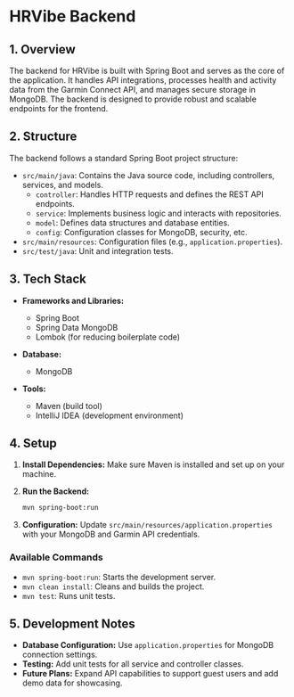# HRVibe Backend

## 1. Overview

The backend for HRVibe is built with Spring Boot and serves as the core of the
application. It handles API integrations, processes health and activity data
from the Garmin Connect API, and manages secure storage in MongoDB. The backend
is designed to provide robust and scalable endpoints for the frontend.

## 2. Structure

The backend follows a standard Spring Boot project structure:

- `src/main/java`: Contains the Java source code, including controllers,
  services, and models.
    - `controller`: Handles HTTP requests and defines the REST API endpoints.
    - `service`: Implements business logic and interacts with repositories.
    - `model`: Defines data structures and database entities.
    - `config`: Configuration classes for MongoDB, security, etc.
- `src/main/resources`: Configuration files (e.g., `application.properties`).
- `src/test/java`: Unit and integration tests.

## 3. Tech Stack

- **Frameworks and Libraries:**
    - Spring Boot
    - Spring Data MongoDB
    - Lombok (for reducing boilerplate code)

- **Database:**
    - MongoDB

- **Tools:**
    - Maven (build tool)
    - IntelliJ IDEA (development environment)

## 4. Setup

1. **Install Dependencies:**
   Make sure Maven is installed and set up on your machine.

2. **Run the Backend:**
   ```bash
   mvn spring-boot:run
   ```

3. **Configuration:**
   Update `src/main/resources/application.properties` with your MongoDB and
   Garmin API credentials.

### **Available Commands**

- `mvn spring-boot:run`: Starts the development server.
- `mvn clean install`: Cleans and builds the project.
- `mvn test`: Runs unit tests.

## 5. Development Notes

- **Database Configuration:** Use `application.properties` for MongoDB
  connection settings.
- **Testing:** Add unit tests for all service and controller classes.
- **Future Plans:** Expand API capabilities to support guest users and add demo
  data for showcasing.

